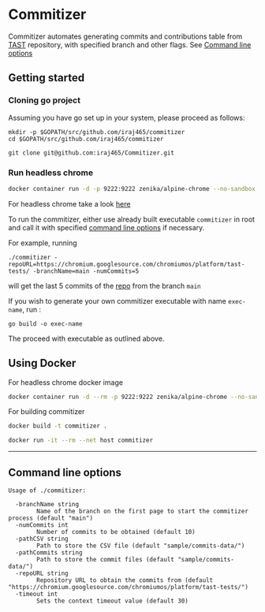 # Commitizer

Commitizer automates generating commits and contributions table from [TAST](https://chromium.googlesource.com/chromiumos/platform/tast/) repository, with specified branch and other flags. See [Command line options](#command-line-options)

## Getting started

### Cloning go project

Assuming you have go set up in your system, please proceed as follows:

```
mkdir -p $GOPATH/src/github.com/iraj465/commitizer
cd $GOPATH/src/github.com/iraj465/commitizer

git clone git@github.com:iraj465/Commitizer.git
```
### Run headless chrome

```bash
docker container run -d -p 9222:9222 zenika/alpine-chrome --no-sandbox --remote-debugging-address=0.0.0.0 --remote-debugging-port=9222

```
For headless chrome take a look [here](https://developers.google.com/web/updates/2017/04/headless-chrome)

To run the commitizer, either use already built executable `commitizer` in root and call it with specified [command line options](#command-line-options) if necessary.

For example, running 
```
./commitizer -repoURL=https://chromium.googlesource.com/chromiumos/platform/tast-tests/ -branchName=main -numCommits=5
```
will get the last 5 commits of the [repo](https://chromium.googlesource.com/chromiumos/platform/tast-tests/) from the branch `main`

If you wish to generate your own commitizer executable with name `exec-name`, run :

```
go build -o exec-name
```
The proceed with executable as outlined above.

## Using Docker
For headless chrome docker image
```bash
docker container run -d --rm -p 9222:9222 zenika/alpine-chrome --no-sandbox --remote-debugging-address=0.0.0.0 --remote-debugging-port=9222
```

For building commitizer
```bash
docker build -t commitizer .

docker run -it --rm --net host commitizer
```
---
## Command line options


```
Usage of ./commitizer:

  -branchName string
        Name of the branch on the first page to start the commitizer process (default "main")
  -numCommits int
        Number of commits to be obtained (default 10)
  -pathCSV string
        Path to store the CSV file (default "sample/commits-data/")
  -pathCommits string
        Path to store the commit files (default "sample/commits-data/")
  -repoURL string
        Repository URL to obtain the commits from (default "https://chromium.googlesource.com/chromiumos/platform/tast-tests/")
  -timeout int
        Sets the context timeout value (default 30)
```

